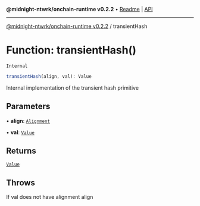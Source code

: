 **@midnight-ntwrk/onchain-runtime v0.2.2** • [Readme](../README.md) \| [API](../globals.md)

***

[@midnight-ntwrk/onchain-runtime v0.2.2](../README.md) / transientHash

# Function: transientHash()

`Internal`

```ts
transientHash(align, val): Value
```

Internal implementation of the transient hash primitive

## Parameters

• **align**: [`Alignment`](../type-aliases/Alignment.md)

• **val**: [`Value`](../type-aliases/Value.md)

## Returns

[`Value`](../type-aliases/Value.md)

## Throws

If val does not have alignment align
